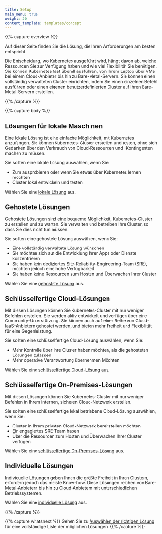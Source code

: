 ```yaml
---
title: Setup
main_menu: true
weight: 30
content_template: templates/concept
---
```


{{% capture overview %}}

Auf dieser Seite finden Sie die Lösung, die Ihren Anforderungen am besten entspricht.

Die Entscheidung, wo Kubernetes ausgeführt wird, hängt davon ab, welche Ressourcen Sie zur Verfügung haben und wie viel Flexibilität Sie benötigen.
Sie können Kubernetes fast überall ausführen, von Ihrem Laptop über VMs bei einem Cloud-Anbieter bis hin zu Bare-Metal-Servern.
Sie können einen vollständig verwalteten Cluster einrichten, indem Sie einen einzelnen Befehl ausführen oder einen eigenen benutzerdefinierten Cluster auf Ihren Bare-Metal-Servern erstellen.

{{% /capture %}}

{{% capture body %}}

## Lösungen für lokale Maschinen

Eine lokale Lösung ist eine einfache Möglichkeit, mit Kubernetes anzufangen.
Sie können Kubernetes-Cluster erstellen und testen, ohne sich Gedanken über den Verbrauch von Cloud-Ressourcen und -Kontingenten machen zu müssen.

Sie sollten eine lokale Lösung auswählen, wenn Sie:

* Zum ausprobieren oder wenn Sie etwas über Kubernetes lernen möchten
* Cluster lokal entwickeln und testen

Wählen Sie eine [lokale Lösung](/docs/setup/pick-right-solution/#local-machine-solutions) aus.

## Gehostete Lösungen

Gehostete Lösungen sind eine bequeme Möglichkeit, Kubernetes-Cluster zu erstellen und zu warten.
Sie verwalten und betreiben Ihre Cluster, so dass Sie dies nicht tun müssen.

Sie sollten eine gehostete Lösung auswählen, wenn Sie:

* Eine vollständig verwaltete Lösung wünschen
* Sie möchten sich auf die Entwicklung Ihrer Apps oder Dienste konzentrieren
* Sie haben kein dediziertes Site-Reliability-Engineering-Team (SRE), möchten jedoch eine hohe Verfügbarkeit
* Sie haben keine Ressourcen zum Hosten und Überwachen Ihrer Cluster

Wählen Sie eine [gehostete Lösung](/docs/setup/pick-right-solution/#hosted-solutions) aus.

## Schlüsselfertige Cloud-Lösungen


Mit diesen Lösungen können Sie Kubernetes-Cluster mit nur wenigen Befehlen erstellen. Sie werden aktiv entwickelt und verfügen über eine Community-Unterstützung.
Sie können auch auf einer Reihe von Cloud-IaaS-Anbietern gehostet werden, und bieten mehr Freiheit und Flexibilität für eine Gegenleistung.

Sie sollten eine schlüsselfertige Cloud-Lösung auswählen, wenn Sie:

* Mehr Kontrolle über Ihre Cluster haben möchten, als die gehosteten Lösungen zulassen
* Mehr operative Verantwortung übernehmen Möchten

Wählen Sie eine [schlüsselfertige Cloud-Lösung](/docs/setup/pick-right-solution/#turnkey-cloud-solutions) aus.

## Schlüsselfertige On-Premises-Lösungen

Mit diesen Lösungen können Sie Kubernetes-Cluster mit nur wenigen Befehlen in Ihrem internen, sicheren Cloud-Netzwerk erstellen.

Sie sollten eine schlüsselfertige lokal betriebene Cloud-Lösung auswählen, wenn Sie:

* Cluster in Ihrem privaten Cloud-Netzwerk bereitstellen möchten
* Ein engagiertes SRE-Team haben
* Über die Ressourcen zum Hosten und Überwachen Ihrer Cluster verfügen

Wählen Sie eine [schlüsselfertige On-Premises-Lösung](/docs/setup/pick-right-solution/#on-premises-turnkey-cloud-solutions) aus.

## Individuelle Lösungen

Individuelle Lösungen geben Ihnen die größte Freiheit in Ihren Clustern, erfordern jedoch das meiste Know-how.
Diese Lösungen reichen von Bare-Metal-Anbietern bis hin zu Cloud-Anbietern mit unterschiedlichen Betriebssystemen.

Wählen Sie eine [individuelle Lösung](/docs/setup/pick-right-solution/#custom-solutions) aus.

{{% /capture %}}

{{% capture whatsnext %}}
Gehen Sie zu [Auswählen der richtigen Lösung](/docs/setup/pick-right-solution) für eine vollständige Liste der möglichen Lösungen.
{{% /capture %}}
